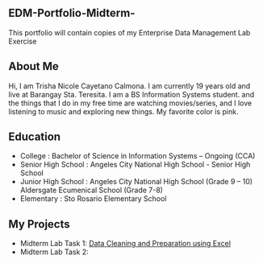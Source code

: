 ## EDM-Portfolio-Midterm-
This portfolio will contain copies of my Enterprise Data Management Lab Exercise
## About Me
Hi, I am Trisha Nicole Cayetano Calmona. I am currently 19 years old and live at Barangay Sta. Teresita. I am a BS Information Systems student. and the things that I do in my free time are watching movies/series, and I love listening to music and exploring new things. My favorite color is pink.
## Education
- College : Bachelor of Science in Information Systems – Ongoing (CCA)
-	Senior High School : Angeles City National High School - Senior High School
- Junior High School : Angeles City National High School (Grade 9 – 10)
                         Aldersgate Ecumenical School (Grade 7-8)
- Elementary : Sto Rosario Elementary School
## My Projects 
- Midterm Lab Task 1: [Data Cleaning and Preparation using Excel](Midterm%20Lab%20Task%201/README..md)
- Midterm Lab Task 2:
